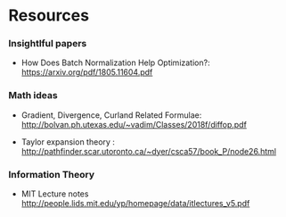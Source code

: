 # Resources
### Insightlful papers

+ How Does Batch Normalization Help Optimization?: https://arxiv.org/pdf/1805.11604.pdf

### Math ideas

+ Gradient, Divergence, Curland Related Formulae: http://bolvan.ph.utexas.edu/~vadim/Classes/2018f/diffop.pdf

+ Taylor expansion theory : http://pathfinder.scar.utoronto.ca/~dyer/csca57/book_P/node26.html

### Information Theory

+ MIT Lecture notes http://people.lids.mit.edu/yp/homepage/data/itlectures_v5.pdf
